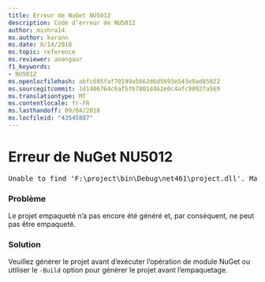 ```yaml
---
title: Erreur de NuGet NU5012
description: Code d’erreur de NU5012
author: mishra14
ms.author: karann
ms.date: 8/14/2018
ms.topic: reference
ms.reviewer: anangaur
f1_keywords:
- NU5012
ms.openlocfilehash: abfc695faf70199a5662d6d5693e543e9ad85022
ms.sourcegitcommit: 1d1406764c6af5fb7801d462e0c4afc9092fa569
ms.translationtype: MT
ms.contentlocale: fr-FR
ms.lasthandoff: 09/04/2018
ms.locfileid: "43545887"
---
```

# <a name="nuget-error-nu5012"></a>Erreur de NuGet NU5012
<pre>Unable to find 'F:\project\bin\Debug\net461\project.dll'. Make sure the project has been built.</pre>

### <a name="issue"></a>Problème

Le projet empaqueté n’a pas encore été généré et, par conséquent, ne peut pas être empaqueté.


### <a name="solution"></a>Solution

Veuillez générer le projet avant d’exécuter l’opération de module NuGet ou utiliser le `-Build` option pour générer le projet avant l’empaquetage.

